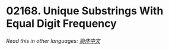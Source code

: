 # 02168. Unique Substrings With Equal Digit Frequency

  _Read this in other languages:_
    [_简体中文_](README.zh-CN.md)

